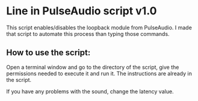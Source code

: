 # Line in PulseAudio script v1.0

This script enables/disables the loopback module from PulseAudio. I made that script to automate this process than typing those commands.

## How to use the script:

Open a terminal window and go to the directory of the script, give the permissions needed to execute it and run it. The instructions are already in the script.

If you have any problems with the sound, change the latency value.
